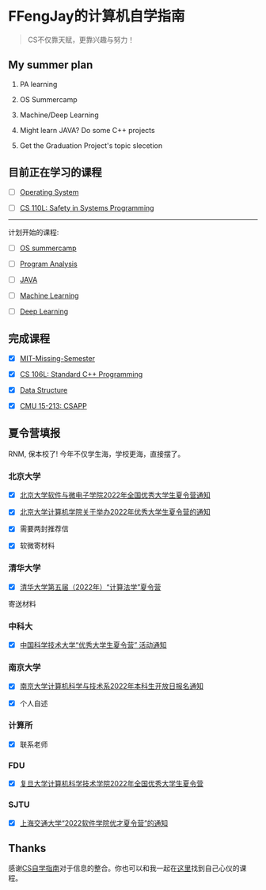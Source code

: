 # FFengJay的计算机自学指南

> CS不仅靠天赋，更靠兴趣与努力！

## My summer plan

1. PA learning

2. OS Summercamp 

3. Machine/Deep Learning 

4. Might learn JAVA? Do some C++ projects

5. Get the Graduation Project's topic slecetion

## 目前正在学习的课程

- [ ] [Operating System](https://www.bilibili.com/video/BV1Cm4y1d7Ur?spm_id_from=333.999.0.0)

- [ ] [CS 110L: Safety in Systems Programming](https://reberhardt.com/cs110l/spring-2020/)

*****

计划开始的课程:

- [ ] [OS summercamp](https://learningos.github.io/rust-based-os-comp2022/)

- [ ] [Program Analysis](https://www.bilibili.com/video/av91858985)

- [ ] [JAVA](https://sp18.datastructur.es/)

- [ ] [Machine Learning](https://www.coursera.org/learn/machine-learning)

- [ ] [Deep Learning](https://www.coursera.org/specializations/deep-learning)

<!-- - [ ] [Computer Architecture AQA](https://www.ituring.com.cn/book/2632)  -->
## 完成课程

- [x] [MIT-Missing-Semester](https://missing.csail.mit.edu/)

- [x] [CS 106L: Standard C++ Programming](http://web.stanford.edu/class/cs106l/)

- [x] [Data Structure](https://github.com/yingxiangyu/data_structure)

- [x] [CMU 15-213: CSAPP](http://csapp.cs.cmu.edu/)

## 夏令营填报

RNM, 保本校了! 今年不仅学生海，学校更海，直接摆了。

### 北京大学

- [x] [北京大学软件与微电子学院2022年全国优秀大学生夏令营通知](http://www.ss.pku.edu.cn/index.php/admission/admnotice/4334-2022年北京大学软件与微电子学院优秀大学生夏令营通知)

- [x] [北京大学计算机学院关于举办2022年优秀大学生夏令营的通知](https://cs.pku.edu.cn/info/1023/3442.htm)

- [x] 需要两封推荐信

- [x] 软微寄材料

### 清华大学

- [x]  [清华大学第五届（2022年）“计算法学”夏令营](https://www.law.tsinghua.edu.cn/info/1135/13185.htm)

寄送材料

### 中科大

- [x] [中国科学技术大学“优秀大学生夏令营” 活动通知](https://mp.weixin.qq.com/s?__biz=MzA5OTQ4MzAzMg==&mid=2650083353&idx=1&sn=1db1bed8ee834f726a53e97acd64ce4c)

### 南京大学

- [x] [南京大学计算机科学与技术系2022年本科生开放日报名通知](https://cs.nju.edu.cn/b0/eb/c1654a569579/page.htm)

- [x] 个人自述

### 计算所

- [x] 联系老师

### FDU

- [x] [复旦大学计算机科学技术学院2022年全国优秀大学生夏令营](https://cs.fudan.edu.cn/bf/99/c24257a442265/page.htm)

### SJTU

- [x] [上海交通大学“2022软件学院优才夏令营”的通知](http://www.se.sjtu.edu.cn/notice/noticedetail.aspx?id=21216)

## Thanks

感谢[CS自学指南](https://github.com/PKUFlyingPig/cs-self-learning)对于信息的整合。你也可以和我一起在[这里](https://csdiy.wiki/)找到自己心仪的课程。

